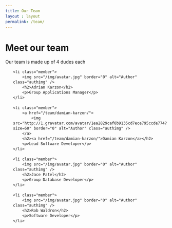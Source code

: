 ```yaml
---
title: Our Team
layout : layout
permalink: /team/
---
```


<h1>Meet our team</h1>

<p>
	Our team is made up of 4 dudes each 
</p>

<ul class="ourteam">

	<li class="member">
		<img src="/img/avatar.jpg" border="0" alt="Author" class="authimg" />
		<h2>Adrian Karzon</h2>
		<p>Group Applications Manager</p>
	</li>

	<li class="member">
        <a href="/team/damian-karzon/">
		    <img src="http://1.gravatar.com/avatar/1ea2829caf0b9135cd7ece795ccde774?size=60" border="0" alt="Author" class="authimg" />
        </a>
		<h2><a href="/team/damian-karzon/">Damian Karzon</a></h2>
		<p>Lead Software Developer</p>
	</li>

	<li class="member">
		<img src="/img/avatar.jpg" border="0" alt="Author" class="authimg" />
		<h2>Jace Patel</h2>
		<p>Group Database Developer</p>
	</li>

	<li class="member">
		<img src="/img/avatar.jpg" border="0" alt="Author" class="authimg" />
		<h2>Rob Waldron</h2>
		<p>Software Developer</p>
	</li>

</ul>